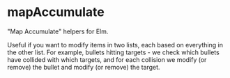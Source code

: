 
# mapAccumulate

"Map Accumulate" helpers for Elm.

Useful if you want to modify items in two lists, each based on everything in 
the other list. For example, bullets hitting targets - we check which
bullets have collided with which targets, and for each collision we modify 
(or remove) the bullet and modify (or remove) the target.

